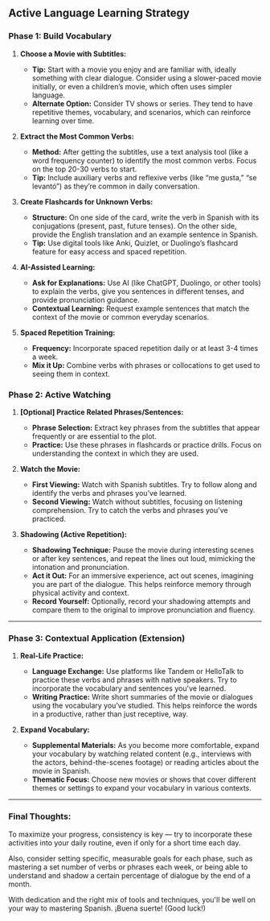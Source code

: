 ## **Active Language Learning Strategy**

### **Phase 1: Build Vocabulary**

1. **Choose a Movie with Subtitles:**
   - **Tip:** Start with a movie you enjoy and are familiar with, ideally something with clear dialogue. Consider using a slower-paced movie initially, or even a children’s movie, which often uses simpler language.
   - **Alternate Option:** Consider TV shows or series. They tend to have repetitive themes, vocabulary, and scenarios, which can reinforce learning over time.

2. **Extract the Most Common Verbs:**
   - **Method:** After getting the subtitles, use a text analysis tool (like a word frequency counter) to identify the most common verbs. Focus on the top 20-30 verbs to start.
   - **Tip:** Include auxiliary verbs and reflexive verbs (like “me gusta,” “se levantó”) as they’re common in daily conversation.

3. **Create Flashcards for Unknown Verbs:**
   - **Structure:** On one side of the card, write the verb in Spanish with its conjugations (present, past, future tenses). On the other side, provide the English translation and an example sentence in Spanish.
   - **Tip:** Use digital tools like Anki, Quizlet, or Duolingo’s flashcard feature for easy access and spaced repetition.

4. **AI-Assisted Learning:**
   - **Ask for Explanations:** Use AI (like ChatGPT, Duolingo, or other tools) to explain the verbs, give you sentences in different tenses, and provide pronunciation guidance.
   - **Contextual Learning:** Request example sentences that match the context of the movie or common everyday scenarios.

5. **Spaced Repetition Training:**
   - **Frequency:** Incorporate spaced repetition daily or at least 3-4 times a week.
   - **Mix it Up:** Combine verbs with phrases or collocations to get used to seeing them in context.

### **Phase 2: Active Watching**

1. **[Optional] Practice Related Phrases/Sentences:**
   - **Phrase Selection:** Extract key phrases from the subtitles that appear frequently or are essential to the plot.
   - **Practice:** Use these phrases in flashcards or practice drills. Focus on understanding the context in which they are used.

2. **Watch the Movie:**
   - **First Viewing:** Watch with Spanish subtitles. Try to follow along and identify the verbs and phrases you’ve learned.
   - **Second Viewing:** Watch without subtitles, focusing on listening comprehension. Try to catch the verbs and phrases you've practiced.

3. **Shadowing (Active Repetition):**
   - **Shadowing Technique:** Pause the movie during interesting scenes or after key sentences, and repeat the lines out loud, mimicking the intonation and pronunciation.
   - **Act it Out:** For an immersive experience, act out scenes, imagining you are part of the dialogue. This helps reinforce memory through physical activity and context.
   - **Record Yourself:** Optionally, record your shadowing attempts and compare them to the original to improve pronunciation and fluency.

---

### **Phase 3: Contextual Application (Extension)**
   
1. **Real-Life Practice:**
   - **Language Exchange:** Use platforms like Tandem or HelloTalk to practice these verbs and phrases with native speakers. Try to incorporate the vocabulary and sentences you've learned.
   - **Writing Practice:** Write short summaries of the movie or dialogues using the vocabulary you’ve studied. This helps reinforce the words in a productive, rather than just receptive, way.

2. **Expand Vocabulary:**
   - **Supplemental Materials:** As you become more comfortable, expand your vocabulary by watching related content (e.g., interviews with the actors, behind-the-scenes footage) or reading articles about the movie in Spanish.
   - **Thematic Focus:** Choose new movies or shows that cover different themes or settings to expand your vocabulary in various contexts.

---

### **Final Thoughts:**
To maximize your progress, consistency is key — try to incorporate these activities into your daily routine, even if only for a short time each day.

Also, consider setting specific, measurable goals for each phase, such as mastering a set number of verbs or phrases each week, or being able to understand and shadow a certain percentage of dialogue by the end of a month.

With dedication and the right mix of tools and techniques, you'll be well on your way to mastering Spanish. ¡Buena suerte! (Good luck!)